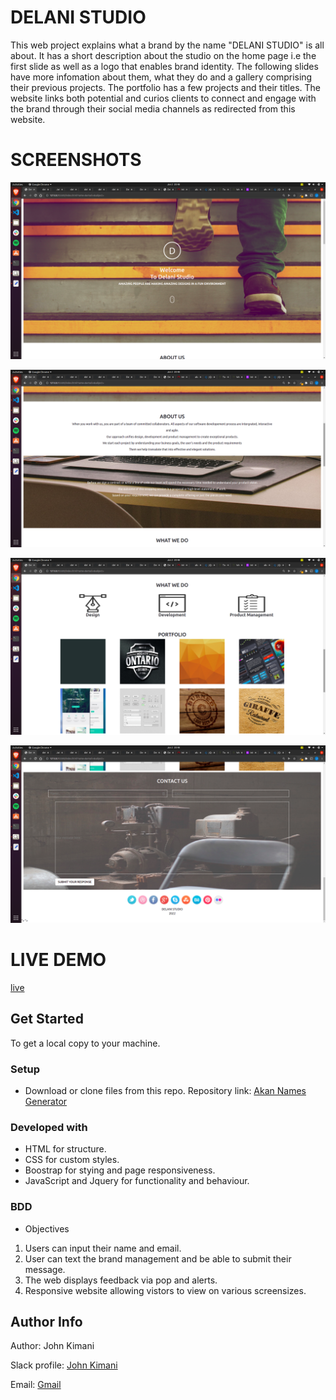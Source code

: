 # DELANI STUDIO 
This web project explains what a brand by the name "DELANI STUDIO" is all about. It has a short description about the studio on the home page i.e the first slide as well as a logo that enables brand identity. 
The following slides have more infomation about them, what they do and a gallery comprising their previous projects.
The portfolio has a few projects and their titles. The website links both potential and curios clients to connect and engage with the brand through their social media channels as redirected from this website.

# SCREENSHOTS
![Hero Section](https://github.com/John-Kimani/delani_studio/blob/master/assets/hero_section_screenshot.png)

![About us](https://github.com/John-Kimani/delani_studio/blob/master/assets/about_us_screenshot.png)

![Portfolio](https://github.com/John-Kimani/delani_studio/blob/master/assets/portfolio_screenshot.png)

![Contact and socials](https://github.com/John-Kimani/delani_studio/blob/master/assets/contact_form_screenshot.png)

# LIVE DEMO
[live](https://john-kimani.github.io/delani_studio/)

## Get Started
To get a local copy to your machine.

### Setup
* Download or clone files from this repo.
Repository link: [Akan Names Generator](https://github.com/John-Kimani/delani_studio.git)

### Developed with
* HTML for structure.
* CSS for custom styles.
* Boostrap for stying and page responsiveness.
* JavaScript and Jquery for functionality and behaviour.

### BDD
* Objectives
1. Users can input their name and email.
2. User can text the brand management and be able to submit their message.
3. The web displays feedback via pop and alerts.
4. Responsive website allowing vistors to view on various screensizes.

## Author Info
Author: John Kimani

Slack profile: [John Kimani](https://app.slack.com/client/T0101L740P4/C010GLANY3A)

Email: [Gmail](https://mail.google.com/mail/u/0/#inbox)
